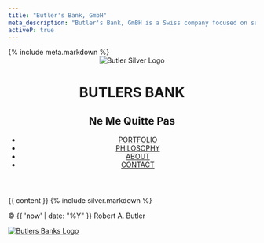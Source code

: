 ```yaml
---
title: "Butler's Bank, GmbH"
meta_description: "Butler's Bank, GmBH is a Swiss company focused on supporting the arts through technology."
activeP: true
---
```

<!DOCTYPE html>
<html>
  <head>
    <meta charset="utf-8">
    <title>{{ page.title }}</title>
    {% include meta.markdown %}
    <link rel="stylesheet" href="{{ '/assets/css/normalize.css' | relative_url }}">
    <link rel="stylesheet" href="{{ '/assets/css/main.css' | relative_url }}">
    <link rel="stylesheet" href="{{ '/assets/css/responsive.css' | relative_url }}">
    <meta name="viewport" content="width=device-width, initial-scale=1.0">
  </head>
  <body>
    <header style="background:none;border:none;">
      <a href="{{ '/' | relative_url }}" id="logo_home" style="text-decoration:none;">
        <img src="{{ '/assets/images/butler-silver-logo.png' | relative_url }}" alt="Butler Silver Logo"/>
        <div id="name_home">
          <div id="logo_top"><h1>BUTLERS BANK</h1></div>
          <h2>Ne Me Quitte Pas</h2>
        </div>
      </a>
      <div class="clearfix"></div>
      <nav>
        <ul>
          <li><a href="{{ '/portfolio' | relative_url }}" {% if page.activeP %}class="selected"{% endif %}>PORTFOLIO</a></li>
          <li><a href="{{ '/philosophy' | relative_url }}" {% if page.activeR %}class="selected"{% endif %}>PHILOSOPHY</a></li>
          <li><a href="{{ '/about' | relative_url }}" {% if page.activeA %}class="selected"{% endif %}>ABOUT</a></li>
          <li><a href="{{ '/contact' | relative_url }}" {% if page.activeC %}class="selected"{% endif %}>CONTACT</a></li>
        </ul>
      </nav>
    </header>
    <div id="wrapper">
      {{ content }}
      {% include silver.markdown %}
      <!-- stick footer-->
      <div class="push"></div>
    </div><!--/.wrapper-->
    <footer>
      <p>&copy; {{ 'now' | date: "%Y" }} Robert A. Butler</p>
      <a href="{{ '/contact' | relative_url }}"><img src="{{ '/assets/images/butlersbank-logo.png' | relative_url }}" alt="Butlers Banks Logo" class="social-icon"></a>
    </footer>
    <!-- Google tag (gtag.js) -->
    <!-- End Google tag -->
  </body>
</html>
